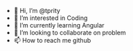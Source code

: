 - 👋 Hi, I’m @tprity
- 👀 I’m interested in Coding
- 🌱 I’m currently learning Angular
- 💞️ I’m looking to collaborate on problem
- 📫 How to reach me github

<!---
tprity/tprity is a ✨ special ✨ repository because its `README.md` (this file) appears on your GitHub profile.
You can click the Preview link to take a look at your changes.
--->
